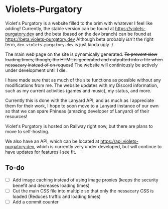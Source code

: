 # Violets-Purgatory

Violet's Purgatory is a website filled to the brim with whatever I feel like adding! Currently, the stable version can be found at https://violets-purgatory.dev and the beta (based on the dev branch) can be found at https://beta.violets-purgatory.dev
Although beta probably *isn't* the right term, `dev.violets-purgatory.dev` is just kinda ugly :/

The main web page on the site is dynamically generated. ~~To prevent slow loading times, though, the HTML is generated and outputted into a file when nessacary instead of on request!~~ The website will continiously be actively under development until I die.

I have made sure that as much of the site functions as possible without any modifications from me. The website updates with my Discord information, such as my current activities (games and music), my status, and more.

Currently this is done with the Lanyard API, and as much as I appreciate them for their work, I hope to soon move to a Lanyard instance of our own so that we can spare Phineas (amazing developer of Lanyard) of their resources!

Violet's Purgatory is hosted on Railway right now, but there are plans to move to self-hosting.

We also have an API, which can be located at https://api.violets-purgatory.dev, which is currently very under developed, but will continue to have updates for features I see fit.

## To-do
- [ ] Add image caching instead of using image proxies (keeps the security benefit and decreases loading times)
- [ ] Cut the main CSS file into multiple so that only the nessacary CSS is loaded (Reduces traffic and loading times)
- [ ] Add a commit counter